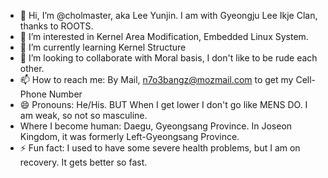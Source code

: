 - 👋 Hi, I’m @cholmaster, aka Lee Yunjin.
I am with Gyeongju Lee Ikje Clan, thanks to ROOTS.
- 👀 I’m interested in Kernel Area Modification, Embedded Linux System.
- 🌱 I’m currently learning Kernel Structure
- 💞️ I’m looking to collaborate with Moral basis, I don't like to be rude each other.
- 📫 How to reach me: By Mail, n7o3bangz@mozmail.com to get my Cell-Phone Number
- 😄 Pronouns: He/His. BUT When I get lower I don't go like MENS DO. I am weak, so not so masculine.
- Where I become human: Daegu, Gyeongsang Province. In Joseon Kingdom, it was formerly Left-Gyeongsang Province.
- ⚡ Fun fact: I used to have some severe health problems, but I am on recovery. It gets better so fast.

<!---
cholmaster/cholmaster is a ✨ special ✨ repository because its `README.md` (this file) appears on your GitHub profile.
You can click the Preview link to take a look at your changes.
--->
